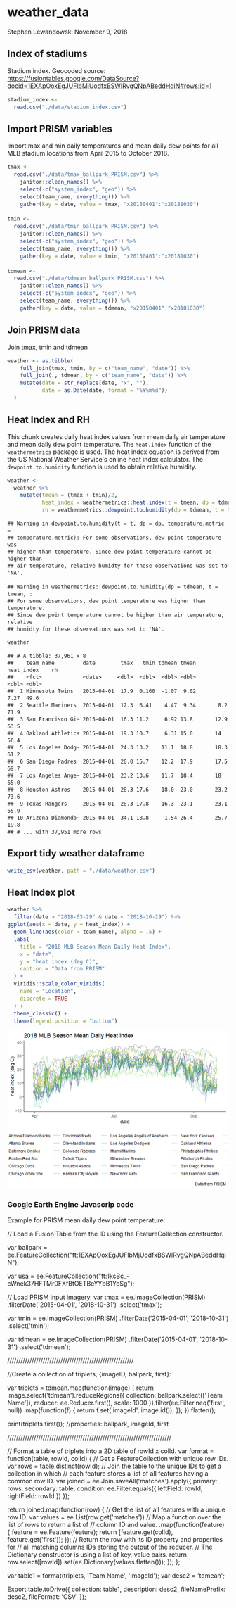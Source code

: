 weather\_data
================
Stephen Lewandowski
November 9, 2018

Index of stadiums
-----------------

Stadium index. Geocoded source: <https://fusiontables.google.com/DataSource?docid=1EXApOoxEgJUFlbMjUodfxBSWlRvgQNpABeddHqiN#rows:id=1>

``` r
stadium_index <-
  read.csv("./data/stadium_index.csv")
```

Import PRISM variables
----------------------

Import max and min daily temperatures and mean daily dew points for all MLB stadium locations from April 2015 to October 2018.

``` r
tmax <-
  read.csv("./data/tmax_ballpark_PRISM.csv") %>% 
    janitor::clean_names() %>% 
    select(-c("system_index", "geo")) %>% 
    select(team_name, everything()) %>% 
    gather(key = date, value = tmax, "x20150401":"x20181030")
  
tmin <-
  read.csv("./data/tmin_ballpark_PRISM.csv") %>% 
    janitor::clean_names() %>% 
    select(-c("system_index", "geo")) %>% 
    select(team_name, everything()) %>% 
    gather(key = date, value = tmin, "x20150401":"x20181030")

tdmean <-
  read.csv("./data/tdmean_ballpark_PRISM.csv") %>% 
    janitor::clean_names() %>% 
    select(-c("system_index", "geo")) %>% 
    select(team_name, everything()) %>% 
    gather(key = date, value = tdmean, "x20150401":"x20181030")
```

Join PRISM data
---------------

Join tmax, tmin and tdmean

``` r
weather <- as.tibble(
    full_join(tmax, tmin, by = c("team_name", "date")) %>% 
    full_join(., tdmean, by = c("team_name", "date")) %>% 
    mutate(date = str_replace(date, "x", ""),
           date = as.Date(date, format = "%Y%m%d"))
  )
```

Heat Index and RH
-----------------

This chunk creates daily heat index values from mean daily air temperature and mean daily dew point temperature. The `heat.index` function of the `weathermetrics` package is used. The heat index equation is derived from the US National Weather Service's online heat index calculator. The `dewpoint.to.humidity` function is used to obtain relative humidity.

``` r
weather <-
  weather %>% 
    mutate(tmean = (tmax + tmin)/2,
           heat_index = weathermetrics::heat.index(t = tmean, dp = tdmean, temperature.metric = "celsius", output.metric = "celsius", round = 2),
           rh = weathermetrics::dewpoint.to.humidity(dp = tdmean, t = tmean, temperature.metric = "celsius"))
```

    ## Warning in dewpoint.to.humidity(t = t, dp = dp, temperature.metric =
    ## temperature.metric): For some observations, dew point temperature was
    ## higher than temperature. Since dew point temperature cannot be higher than
    ## air temperature, relative humidty for these observations was set to 'NA'.

    ## Warning in weathermetrics::dewpoint.to.humidity(dp = tdmean, t = tmean, :
    ## For some observations, dew point temperature was higher than temperature.
    ## Since dew point temperature cannot be higher than air temperature, relative
    ## humidty for these observations was set to 'NA'.

``` r
weather
```

    ## # A tibble: 37,961 x 8
    ##    team_name         date        tmax   tmin tdmean tmean heat_index    rh
    ##    <fct>             <date>     <dbl>  <dbl>  <dbl> <dbl>      <dbl> <dbl>
    ##  1 Minnesota Twins   2015-04-01  17.9  0.160  -1.07  9.02       7.27  49.6
    ##  2 Seattle Mariners  2015-04-01  12.3  6.41    4.47  9.34       8.2   71.9
    ##  3 San Francisco Gi~ 2015-04-01  16.3 11.2     6.92 13.8       12.9   63.5
    ##  4 Oakland Athletics 2015-04-01  19.3 10.7     6.31 15.0       14     56.4
    ##  5 Los Angeles Dodg~ 2015-04-01  24.3 13.2    11.1  18.8       18.3   61.2
    ##  6 San Diego Padres  2015-04-01  20.0 15.7    12.2  17.9       17.5   69.7
    ##  7 Los Angeles Ange~ 2015-04-01  23.2 13.6    11.7  18.4       18     65.0
    ##  8 Houston Astros    2015-04-01  28.3 17.6    18.0  23.0       23.2   73.6
    ##  9 Texas Rangers     2015-04-01  28.3 17.8    16.3  23.1       23.1   65.9
    ## 10 Arizona Diamondb~ 2015-04-01  34.1 18.8     1.54 26.4       25.7   19.8
    ## # ... with 37,951 more rows

Export tidy weather dataframe
-----------------------------

``` r
write_csv(weather, path = "./data/weather.csv")
```

Heat Index plot
---------------

``` r
weather %>%
  filter(date > "2018-03-29" & date < "2018-10-29") %>% 
ggplot(aes(x = date, y = heat_index)) + 
  geom_line(aes(color = team_name), alpha = .5) + 
  labs(
    title = "2018 MLB Season Mean Daily Heat Index",
    x = "date",
    y = "heat index (deg C)",
    caption = "Data from PRISM"
  ) + 
  viridis::scale_color_viridis(
    name = "Location", 
    discrete = TRUE
  ) + 
  theme_classic() + 
  theme(legend.position = "bottom")
```

![](weather_data_files/figure-markdown_github/unnamed-chunk-3-1.png)

### Google Earth Engine Javascrip code

Example for PRISM mean daily dew point temperature:

// Load a Fusion Table from the ID using the FeatureCollection constructor.

var ballpark = ee.FeatureCollection("ft:1EXApOoxEgJUFlbMjUodfxBSWlRvgQNpABeddHqiN");

var usa = ee.FeatureCollection("ft:1ksBc\_-cWnek37HFTMr0FXfBtOETBeYYbB1YeSg");

// Load PRISM input imagery. var tmax = ee.ImageCollection(PRISM) .filterDate('2015-04-01', '2018-10-31') .select('tmax');

var tmin = ee.ImageCollection(PRISM) .filterDate('2015-04-01', '2018-10-31') .select('tmin');

var tdmean = ee.ImageCollection(PRISM) .filterDate('2015-04-01', '2018-10-31') .select('tdmean');

/////////////////////////////////////////////////////////

//Create a collection of triplets, {imageID, ballpark, first}:

var triplets = tdmean.map(function(image) { return image.select('tdmean').reduceRegions({ collection: ballpark.select(\['Team Name'\]), reducer: ee.Reducer.first(), scale: 1000 }).filter(ee.Filter.neq('first', null)) .map(function(f) { return f.set('imageId', image.id()); }); }).flatten();

print(triplets.first()); //properties: ballpark, imageId, first

//////////////////////////////////////////////////////////////////////////

// Format a table of triplets into a 2D table of rowId x colId. var format = function(table, rowId, colId) { // Get a FeatureCollection with unique row IDs. var rows = table.distinct(rowId); // Join the table to the unique IDs to get a collection in which // each feature stores a list of all features having a common row ID. var joined = ee.Join.saveAll('matches').apply({ primary: rows, secondary: table, condition: ee.Filter.equals({ leftField: rowId, rightField: rowId }) });

return joined.map(function(row) { // Get the list of all features with a unique row ID. var values = ee.List(row.get('matches')) // Map a function over the list of rows to return a list of // column ID and value. .map(function(feature) { feature = ee.Feature(feature); return \[feature.get(colId), feature.get('first')\]; }); // Return the row with its ID property and properties for // all matching columns IDs storing the output of the reducer. // The Dictionary constructor is using a list of key, value pairs. return row.select(\[rowId\]).set(ee.Dictionary(values.flatten())); }); };

var table1 = format(triplets, 'Team Name', 'imageId'); var desc2 = 'tdmean';

Export.table.toDrive({ collection: table1, description: desc2, fileNamePrefix: desc2, fileFormat: 'CSV' });
